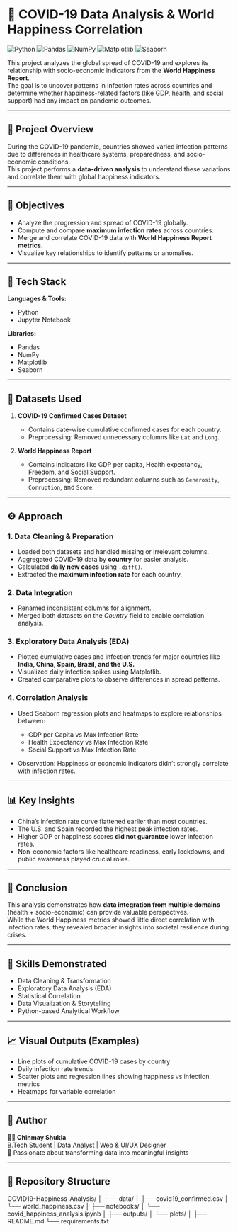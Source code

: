 # 🧠 COVID-19 Data Analysis & World Happiness Correlation

![Python](https://img.shields.io/badge/Python-3.11-blue?logo=python&logoColor=white)
![Pandas](https://img.shields.io/badge/Pandas-1.6.2-blue?logo=pandas&logoColor=white)
![NumPy](https://img.shields.io/badge/NumPy-1.26.1-orange?logo=numpy&logoColor=white)
![Matplotlib](https://img.shields.io/badge/Matplotlib-3.8.1-red?logo=matplotlib&logoColor=white)
![Seaborn](https://img.shields.io/badge/Seaborn-0.13.3-blueviolet?logo=seaborn&logoColor=white)

This project analyzes the global spread of COVID-19 and explores its relationship with socio-economic indicators from the **World Happiness Report**.  
The goal is to uncover patterns in infection rates across countries and determine whether happiness-related factors (like GDP, health, and social support) had any impact on pandemic outcomes.

---

## 📌 Project Overview

During the COVID-19 pandemic, countries showed varied infection patterns due to differences in healthcare systems, preparedness, and socio-economic conditions.  
This project performs a **data-driven analysis** to understand these variations and correlate them with global happiness indicators.

---

## 🎯 Objectives

- Analyze the progression and spread of COVID-19 globally.
- Compute and compare **maximum infection rates** across countries.
- Merge and correlate COVID-19 data with **World Happiness Report metrics**.
- Visualize key relationships to identify patterns or anomalies.

---

## 🧰 Tech Stack

**Languages & Tools:**  
- Python  
- Jupyter Notebook  

**Libraries:**  
- Pandas  
- NumPy  
- Matplotlib  
- Seaborn  

---

## 🧩 Datasets Used

1. **COVID-19 Confirmed Cases Dataset**  
   - Contains date-wise cumulative confirmed cases for each country.  
   - Preprocessing: Removed unnecessary columns like `Lat` and `Long`.

2. **World Happiness Report**  
   - Contains indicators like GDP per capita, Health expectancy, Freedom, and Social Support.  
   - Preprocessing: Removed redundant columns such as `Generosity`, `Corruption`, and `Score`.

---

## ⚙️ Approach

### 1. Data Cleaning & Preparation
- Loaded both datasets and handled missing or irrelevant columns.  
- Aggregated COVID-19 data by **country** for easier analysis.  
- Calculated **daily new cases** using `.diff()`.  
- Extracted the **maximum infection rate** for each country.

### 2. Data Integration
- Renamed inconsistent columns for alignment.  
- Merged both datasets on the *Country* field to enable correlation analysis.

### 3. Exploratory Data Analysis (EDA)
- Plotted cumulative cases and infection trends for major countries like **India, China, Spain, Brazil, and the U.S.**  
- Visualized daily infection spikes using Matplotlib.  
- Created comparative plots to observe differences in spread patterns.

### 4. Correlation Analysis
- Used Seaborn regression plots and heatmaps to explore relationships between:  
  - GDP per Capita vs Max Infection Rate  
  - Health Expectancy vs Max Infection Rate  
  - Social Support vs Max Infection Rate  

- Observation: Happiness or economic indicators didn’t strongly correlate with infection rates.

---

## 📊 Key Insights

- China’s infection rate curve flattened earlier than most countries.  
- The U.S. and Spain recorded the highest peak infection rates.  
- Higher GDP or happiness scores **did not guarantee** lower infection rates.  
- Non-economic factors like healthcare readiness, early lockdowns, and public awareness played crucial roles.

---

## 🧠 Conclusion

This analysis demonstrates how **data integration from multiple domains** (health + socio-economic) can provide valuable perspectives.  
While the World Happiness metrics showed little direct correlation with infection rates, they revealed broader insights into societal resilience during crises.

---

## 🧩 Skills Demonstrated

- Data Cleaning & Transformation  
- Exploratory Data Analysis (EDA)  
- Statistical Correlation  
- Data Visualization & Storytelling  
- Python-based Analytical Workflow

---

## 📈 Visual Outputs (Examples)

- Line plots of cumulative COVID-19 cases by country  
- Daily infection rate trends  
- Scatter plots and regression lines showing happiness vs infection metrics  
- Heatmaps for variable correlation

---

## 📜 Author

**👨‍💻 Chinmay Shukla**  
B.Tech Student | Data Analyst | Web & UI/UX Designer  
📍 Passionate about transforming data into meaningful insights  

---

## 🔗 Repository Structure

COVID19-Happiness-Analysis/
│
├── data/
│ ├── covid19_confirmed.csv
│ └── world_happiness.csv
│
├── notebooks/
│ └── covid_happiness_analysis.ipynb
│
├── outputs/
│ └── plots/
│
├── README.md
└── requirements.txt
